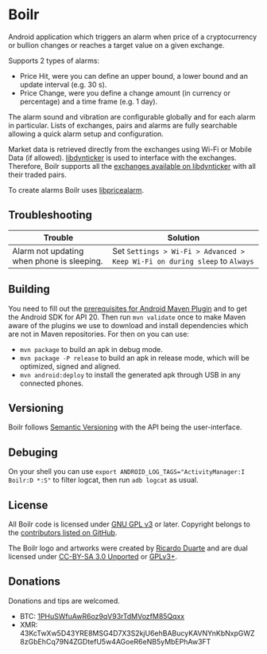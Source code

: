 # Boilr
Android application which triggers an alarm when price of a cryptocurrency or bullion changes or reaches a target value on a given exchange.

Supports 2 types of alarms:

* Price Hit, were you can define an upper bound, a lower bound and an update interval (e.g. 30 s).
* Price Change, were you define a change amount (in currency or percentage) and a time frame (e.g. 1 day).

The alarm sound and vibration are configurable globally and for each alarm in particular. Lists of exchanges, pairs and alarms are fully searchable allowing a quick alarm setup and configuration.

Market data is retrieved directly from the exchanges using Wi-Fi or Mobile Data (if allowed). [libdynticker](https://github.com/andrefbsantos/libdynticker) is used to interface with the exchanges. Therefore, Boilr supports all the [exchanges available on libdynticker](https://github.com/andrefbsantos/libdynticker/#supported-exchanges) with all their traded pairs.

To create alarms Boilr uses [libpricealarm](https://github.com/andrefbsantos/libpricealarm).

## Troubleshooting

Trouble | Solution
------- | --------
Alarm not updating when phone is sleeping. | Set `Settings > Wi-Fi > Advanced > Keep Wi-Fi on during sleep` to `Always`

## Building
You need to fill out the [prerequisites for Android Maven Plugin](https://code.google.com/p/maven-android-plugin/wiki/GettingStarted) and to get the Android SDK for API 20. Then run `mvn validate` once to make Maven aware of the plugins we use to download and install dependencies which are not in Maven repositories. For then on you can use:

* `mvn package` to build an apk in debug mode.
* `mvn package -P release` to build an apk in release mode, which will be optimized, signed and aligned.
* `mvn android:deploy` to install the generated apk through USB in any connected phones.

## Versioning
Boilr follows [Semantic Versioning](http://semver.org) with the API being the user-interface.

## Debuging
On your shell you can use `export ANDROID_LOG_TAGS="ActivityManager:I Boilr:D *:S"` to filter logcat, then run `adb logcat` as usual.

## License
All Boilr code is licensed under [GNU GPL v3](/LICENSE) or later. Copyright belongs to the [contributors listed on GitHub](https://github.com/andrefbsantos/boilr/graphs/contributors).

The Boilr logo and artworks were created by [Ricardo Duarte](http://cargocollective.com/ricardoduarte) and are dual licensed under [CC-BY-SA 3.0 Unported](https://creativecommons.org/licenses/by-sa/3.0) or [GPLv3+](/LICENSE).

## Donations
Donations and tips are welcomed.

* BTC: [1PHuSWfuAwR6oz9qV93rTdMVozfM85Qqxx](bitcoin:1PHuSWfuAwR6oz9qV93rTdMVozfM85Qqxx)
* XMR: 43KcTwXw5D43YRE8MSG4D7X3S2kjU6ehBABucyKAVNYnKbNxpGWZ8zGbEhCq79N4ZGDtefU5w4AGoeR6eNB5yMbEPhAw3FT